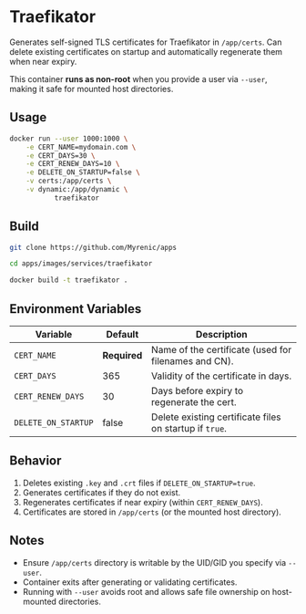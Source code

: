 # Traefikator

Generates self-signed TLS certificates for Traefikator in `/app/certs`. Can delete existing certificates on startup and automatically regenerate them when near expiry.  

This container **runs as non-root** when you provide a user via `--user`, making it safe for mounted host directories.

## Usage

```bash
docker run --user 1000:1000 \
    -e CERT_NAME=mydomain.com \
    -e CERT_DAYS=30 \
    -e CERT_RENEW_DAYS=10 \
    -e DELETE_ON_STARTUP=false \
    -v certs:/app/certs \
    -v dynamic:/app/dynamic \
           traefikator
````

## Build

```bash
git clone https://github.com/Myrenic/apps

cd apps/images/services/traefikator

docker build -t traefikator .
```

## Environment Variables

| Variable            | Default      | Description                                             |
| ------------------- | ------------ | ------------------------------------------------------- |
| `CERT_NAME`         | **Required** | Name of the certificate (used for filenames and CN).    |
| `CERT_DAYS`         | 365          | Validity of the certificate in days.                    |
| `CERT_RENEW_DAYS`   | 30           | Days before expiry to regenerate the cert.              |
| `DELETE_ON_STARTUP` | false        | Delete existing certificate files on startup if `true`. |

## Behavior

1. Deletes existing `.key` and `.crt` files if `DELETE_ON_STARTUP=true`.
2. Generates certificates if they do not exist.
3. Regenerates certificates if near expiry (within `CERT_RENEW_DAYS`).
4. Certificates are stored in `/app/certs` (or the mounted host directory).

## Notes

* Ensure `/app/certs` directory is writable by the UID/GID you specify via `--user`.
* Container exits after generating or validating certificates.
* Running with `--user` avoids root and allows safe file ownership on host-mounted directories.

